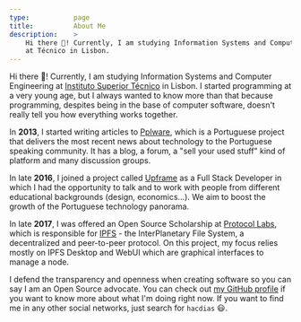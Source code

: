 ```yaml
---
type:           page
title:          About Me
description:    >
    Hi there 👋! Currently, I am studying Information Systems and Computer Engineering
    at Técnico in Lisbon.
---
```


Hi there 👋! Currently, I am studying Information Systems and Computer Engineering
at [Instituto Superior Técnico][1] in Lisbon. I started programming at a very young age, but I
always wanted to know more than that because programming, despites being in the base
of computer software, doesn't really tell you how everything works together.

In **2013**, I started writing articles to [Pplware][2], which is a Portuguese project
that delivers the most recent news about technology to the Portuguese speaking community.
It has a blog, a forum, a "sell your used stuff" kind of platform and many discussion groups.

In late **2016**, I joined a project called [Upframe][3] as a Full Stack Developer in which
I had the opportunity to talk and to work with people from different educational backgrounds
(design, economics...). We aim to boost the growth of the Portuguese technology panorama.

In late **2017**, I was offered an Open Source Scholarship at [Protocol Labs][4], which is responsible for [IPFS][5] - the InterPlanetary File System, a decentralized and peer-to-peer protocol. On this project, my focus relies mostly on IPFS Desktop and WebUI which are graphical interfaces to manage a node.

I defend the transparency and openness when creating software so you can say I am an
Open Source advocate. You can check out [my GitHub profile][6] if you want to know
more about what I'm doing right now. If you want to find me in any other social networks,
just search for `hacdias` 😃.

[1]: https://tecnico.ulisboa.pt/en/
[2]: https://pplware.com
[3]: https://upframe.io
[4]: https://protocol.ai
[5]: https://ipfs.io
[6]: https://github.com/hacdias
